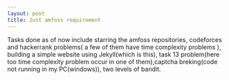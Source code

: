 ```yaml
---
layout: post
title: Just amfoss requirement
---
```

Tasks done as of now include starring the amfoss repositories, codeforces and hackerrank problems( a few of them have time complexity problems ), building a simple website using Jekyll(which is this), task 13 problem(here too time complexity problem occur in one of them),captcha breking(code not running in my PC(windows)), two levels of bandit.
